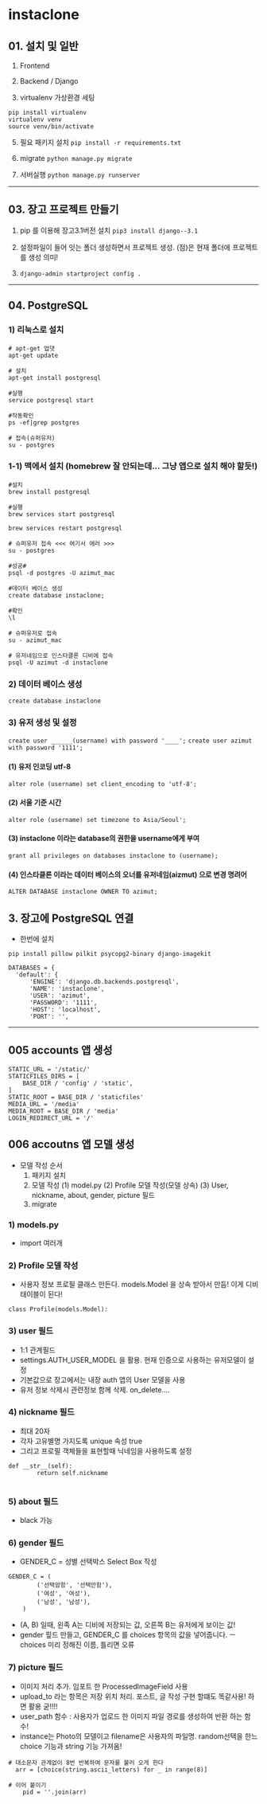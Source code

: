 # instaclone 

## 01. 설치 및 일반
1) Frontend
2) Backend / Django

4) virtualenv 가상환경 세팅
```
pip install virtualenv
virtualenv venv
source venv/bin/activate
```

5) 필요 패키지 설치
`pip install -r requirements.txt`

6) migrate
`python manage.py migrate`

7) 서버실행
`python manage.py runserver`
___
## 03. 장고 프로젝트 만들기
  1) pip 를 이용해 장고3.1버전 설치
  `pip3 install django--3.1`

  2) 설정파일이 들어 잇는 폴더 생성하면서 프로젝트 생성. (점)은 현재 폴더에 프로젝트를 생성 의미!
  3) `django-admin startproject config .`
___
## 04. PostgreSQL  
  ### 1) 리눅스로 설치
  ```
  # apt-get 업댓
  apt-get update
  
  # 설치
  apt-get install postgresql
  
  #실행
  service postgresql start
  
  #작동확인
  ps -ef|grep postgres
  
  # 접속(슈퍼유저)
  su - postgres
  ```

  ### 1-1) 맥에서 설치 (homebrew 잘 안되는데... 그냥 앱으로 설치 해야 할듯!)
  ```
  #설치
  brew install postgresql

  #실행
  brew services start postgresql

  brew services restart postgresql

  # 슈퍼유저 접속 <<< 여기서 에러 >>>
  su - postgres

  #성공#
  psql -d postgres -U azimut_mac

  #데이터 베이스 생성
  create database instaclone;

  #확인
  \l

  # 슈퍼유저로 접속 
  su - azimut_mac

  # 유저네임으로 인스타클론 디비에 접속 
  psql -U azimut -d instaclone

  ```
  
  ### 2) 데이터 베이스 생성
  `create database instaclone`
  
  ### 3) 유저 생성 및 설정
  `create user ______(username) with password '____';`
  `create user azimut with password '1111';`
  
  #### (1) 유저 인코딩 utf-8
  `alter role (username) set client_encoding to 'utf-8';`

  #### (2) 서울 기준 시간
  `alter role (username) set timezone to Asia/Seoul';`
  
  #### (3) instaclone 이라는 database의 권한을 username에게 부여
  `grant all privileges on databases instaclone to (username);`
  
  #### (4) 인스타클론 이라는 데이터 베이스의 오너를 유저네임(aizmut) 으로 변경 명려어
  `ALTER DATABASE instaclone OWNER TO azimut;`


  ## 3. 장고에 PostgreSQL 연결
  - 한번에 설치

  `pip install pillow pilkit psycopg2-binary django-imagekit`

  ```
  DATABASES = {
    'default': {
        'ENGINE': 'django.db.backends.postgresql',
        'NAME': 'instaclone',
        'USER': 'azimut',
        'PASSWORD': '1111',
        'HOST': 'localhost',
        'PORT': '',
  ```
___

## 005 accounts 앱 생성

```
STATIC_URL = '/static/'
STATICFILES_DIRS = [
    BASE_DIR / 'config' / 'static',
]
STATIC_ROOT = BASE_DIR / 'staticfiles'
MEDIA_URL = '/media'
MEDIA_ROOT = BASE_DIR / 'media'
LOGIN_REDIRECT_URL = '/'
```

## 006 accoutns 앱 모델 생성
- 모델 작성 순서
  1) 패키지 설치
  2) 모델 작성
    (1) model.py 
    (2) Profile 모델 작성(모델 상속)
    (3) User, nickname, about, gender, picture 필드
  3) migrate

### 1) models.py
- import 여러개

### 2) Profile 모델 작성
- 사용자 정보 프로필 클래스 만든다. models.Model 을 상속 받아서 만듬! 이게 디비 태이블이 된다!

`class Profile(models.Model):`

### 3) user 필드
- 1:1 관계필드
- settings.AUTH_USER_MODEL 을 활용. 현재 인증으로 사용하는 유저모델이 설정
- 기본값으로 장고에서는 내장 auth 앱의 User 모델을 사용
- 유저 정보 삭제시 관련정보 함께 삭제. on_delete....

### 4) nickname 필드
- 최대 20자
- 각자 고유별명 가지도록 unique 속성 true 
- 그리고 프로필 객체들을 표현할때 닉네임을 사용하도록 설정
```
def __str__(self):
        return self.nickname
    
```

### 5) about 필드
- black 가능 

### 6) gender 필드
- GENDER_C = 성별 선택박스 Select Box 작성
```
GENDER_C = (
        ('선택암함', '선택안함'),
        ('여성', '여성'),
        ('남성', '남성'),
    )
```
- (A, B) 일때, 왼족 A는 디비에 저장되는 값, 오른쪽 B는 유저에게 보이는 값!
- gender 핖드 만들고, GENDER_C 를 choices 항목의 값을 넣어줍니다.
ㅡ choices 미리 정해진 이름, 틀리면 오류

### 7) picture 필드
- 이미지 처리 추가. 임포트 한 ProcessedImageField 사용
- upload_to 라는 항목은 저장 위치 처리. 포스트, 글 작성 구현 할떄도 똑같사용! 하면 활용 굳!!!!
- user_path 함수 : 사용자가 업로드 한 이미지 파일 경로를 생성하여 반환 하는 함수!
- instance는 Photo의 모델이고 filename은 사용자의 파일명. random선택을 한느 choice 기능과 string 기능 가져옴! 
```
# 대소문자 관계없이 8번 반복하여 문자를 불러 오게 한다
  arr = [choice(string.ascii_letters) for _ in range(8)]

# 이어 붙이기
    pid = ''.join(arr)
```